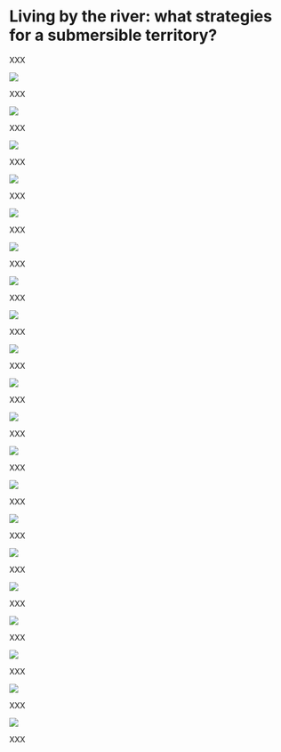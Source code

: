 # Living by the river: what strategies for a submersible territory?

XXX


![](1.png?raw=true)

XXX

![](2.png?raw=true)

XXX

![](3.png?raw=true)

XXX

![](4.png?raw=true)

XXX

![](5.png?raw=true)

XXX

![](6.png?raw=true)

XXX

![](7.png?raw=true)

XXX

![](8.png?raw=true)

XXX

![](9.png?raw=true)

XXX

![](10.png?raw=true)

XXX

![](11.png?raw=true)

XXX

![](12.png?raw=true)

XXX

![](13.png?raw=true)

XXX

![](14.png?raw=true)

XXX

![](15.png?raw=true)

XXX

![](16.png?raw=true)

XXX

![](17.png?raw=true)

XXX

![](18.png?raw=true)

XXX

![](19.png?raw=true)

XXX

![](20.png?raw=true)

XXX


